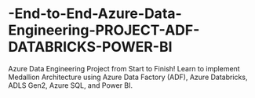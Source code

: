 # -End-to-End-Azure-Data-Engineering-PROJECT-ADF-DATABRICKS-POWER-BI
Azure Data Engineering Project from Start to Finish! Learn to implement Medallion Architecture using Azure Data Factory (ADF), Azure Databricks, ADLS Gen2, Azure SQL, and Power BI. 
